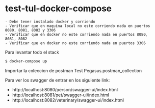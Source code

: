 # test-tul-docker-compose
```
- Debe tener instalado docker y corriendo
- Verificar que en maquina local no este corriendo nada en puertos 8080, 8081, 8082 y 3306
- Verificar que en docker no este corriendo nada en puertos 8080, 8081, 8082
- Verificar que en docker no este corriendo nada en puertos 3306
```



Para levantar todo el stack 
```sh
$ docker-compose up
```
Importar la coleccion de postman Test Pegasus.postman_collection

Para ver los swagger de entrar en los siguiente link:

- http://localhost:8080/person/swagger-ui/index.html
- http://localhost:8081/pet/swagger-ui/index.html
- http://localhost:8082/veterinary/swagger-ui/index.html
